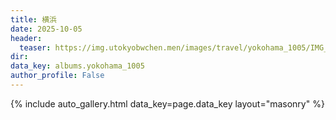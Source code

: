 ```yaml
---
title: 横浜
date: 2025-10-05
header:
  teaser: https://img.utokyobwchen.men/images/travel/yokohama_1005/IMG_4251.jpg
dir: 
data_key: albums.yokohama_1005
author_profile: False
---
```


{% include auto_gallery.html data_key=page.data_key layout="masonry" %}
